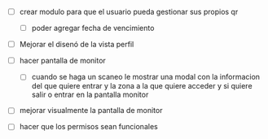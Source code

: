 - [ ] crear modulo para que el usuario pueda gestionar sus propios qr
  - [ ] poder agregar fecha de vencimiento

- [ ] Mejorar el disenó de la vista perfil

- [ ] hacer pantalla de monitor
  - [ ] cuando se haga un scaneo le mostrar una modal con la informacion del que quiere entrar y la zona a la que quiere acceder y si quiere salir o entrar en la pantalla monitor 
- [ ] mejorar visualmente la pantalla de monitor

- [ ] hacer que los permisos sean funcionales
